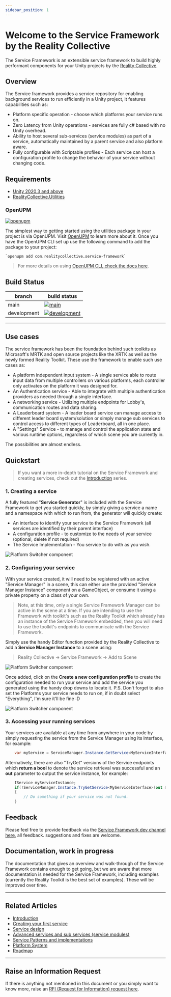 ```yaml
---
sidebar_position: 1
---
```


# Welcome to the Service Framework by the Reality Collective

The Service Framework is an extensible service framework to build highly performant components for your Unity projects by the [Reality Collective](https://realityCollective.io).

## Overview

The Service framework provides a service repository for enabling background services to run efficiently in a Unity project, it features capabilities such as:

* Platform specific operation - choose which platforms your service runs on.
* Zero Latency from Unity operations - services are fully c# based with no Unity overhead.
* Ability to host several sub-services (service modules) as part of a service, automatically maintained by a parent service and also platform aware.
* Fully configurable with Scriptable profiles - Each service can host a configuration profile to change the behavior of your service without changing code.

## Requirements

- [Unity 2020.3 and above](https://unity.com/)
- [RealityCollective.Utilities](https://github.com/realitycollective/com.realitycollective.utilities)

### OpenUPM

[![openupm](https://img.shields.io/npm/v/com.realitycollective.service-framework?label=openupm&registry_uri=https://package.openupm.com)](https://openupm.com/packages/com.realitycollective.service-framework/)

The simplest way to getting started using the utilities package in your project is via OpenUPM. Visit [OpenUPM](https://openupm.com/docs/) to learn more about it. Once you have the OpenUPM CLI set up use the following command to add the package to your project:

```text
`openupm add com.realitycollective.service-framework`
```

> For more details on using [OpenUPM CLI, check the docs here](https://github.com/openupm/openupm-cli#installation).

## Build Status

| branch | build status |
| --- | --- |
| main | [![main](https://github.com/realitycollective/com.realitycollective.service-framework/actions/workflows/buildupmpackages.yml/badge.svg?branch=main)](https://github.com/realitycollective/com.realitycollective.service-framework/actions/workflows/buildupmpackages.yml) |
| development | [![development](https://github.com/realitycollective/com.realitycollective.service-framework/actions/workflows/buildupmpackages.yml/badge.svg?branch=development)](https://github.com/realitycollective/com.realitycollective.service-framework/actions/workflows/buildupmpackages.yml) |

---

## Use cases

The service framework has been the foundation behind such toolkits as Microsoft's MRTK and open source projects like the XRTK as well as the newly formed Reality Toolkit.  These use the framework to enable such use cases as:

* A platform independent input system - A single service able to route input data from multiple controllers on various platforms, each controller only activates on the platform it was designed for.
* An Authentication service - Able to integrate with multiple authentication providers as needed through a single interface.
* A networking service - Utilizing multiple endpoints for Lobby's, communication routes and data sharing.
* A Leaderboard system - A leader board service can manage access to different leader board system/solution or simply manage sub services to control access to different types of Leaderboard, all in one place.
* A "Settings" Service - to manage and control the application state and various runtime options, regardless of which scene you are currently in.

The possibilities are almost endless.

## Quickstart

> If you want a more in-depth tutorial on the Service Framework and creating services, check out the [Introduction](./basics/01_introduction.md) series.

### 1. Creating a service

A fully featured "**Service Generator**" is included with the Service Framework to get you started quickly, by simply giving a service a name and a namespace with which to run from, the generator will quickly create:

* An interface to identify your service to the Service Framework (all services are identified by their parent interface)
* A configuration profile - to customize to the needs of your service (optional, delete if not required)
* The Service Implementation - You service to do with as you wish.

![Platform Switcher component](basics/images/00_01_ServiceWizard.png)

### 2. Configuring your service

With your service created, it will need to be registered with an active "Service Manager" in a scene, this can either use the provided "Service Manager Instance" component on a GameObject, or consume it using a private property on a class of your own.

> Note, at this time, only a single Service Framework Manager can be active in the scene at a time.  If you are intending to use the Framework with toolkit's such as the Reality Toolkit which already has an instance of the Service Framework embedded, then you will need to use the toolkit's endpoints to communicate with the Service Framework.

Simply use the handy Editor function provided by the Reality Collective to add a **Service Manager Instance** to a scene using:

> Reality Collective -> Service Framework -> Add to Scene

![Platform Switcher component](basics/images/00_02_ServiceFramework_add_to_scene.png)

Once added, click on the **Create a new configuration profile** to create the configuration needed to run your service and add the service you generated using the handy drop downs to locate it.
P.S. Don't forget to also set the Platforms your service needs to run on, if in doubt select "Everything", I'm sure it'll be fine :D

![Platform Switcher component](basics/images/00_03_ServiceManagerConfiguration.png)

### 3. Accessing your running services

Your services are available at any time from anywhere in your code by simply requesting the service from the Service Manager using its interface, for example:

```csharp
    var myService = ServiceManager.Instance.GetService<MyServiceInterface>();
```

Alternatively, there are also "TryGet" versions of the Service endpoints which **return a bool** to denote the service retrieval was successful and an **out** parameter to output the service instance, for example:

```csharp
    IService myServiceInstance;
    if(!ServiceManager.Instance.TryGetService<MyServiceInterface>(out myServiceInstance))
    {
        // Do something if your service was not found.
    }
```

## Feedback

Please feel free to provide feedback via the [Service Framework dev channel here](https://github.com/realitycollective/com.realitycollective.service-framework/issues), all feedback. suggestions and fixes are welcome.

## Documentation, work in progress

The documentation that gives an overview and walk-through of the Service Framework contains enough to get going, but we are aware that more documentation is needed for the Service Framework, including examples (currently the Reality Toolkit is the best set of examples).  These will be improved over time.

---

## Related Articles

* [Introduction](./basics/01_introduction.md)
* [Creating your first service](./basics/02_getting_started.md)
* [Service design](./basics/03_service_design.md)
* [Advanced services and sub services (service modules)](./basics/04_advanced_services.md)
* [Service Patterns and implementations](./basics/05_service_patterns.md)
* [Platform System](./basics/06_platform_system.md)
* [Roadmap](./basics/07_roadmap.md)

---

## Raise an Information Request

If there is anything not mentioned in this document or you simply want to know more, raise an [RFI (Request for Information) request here](https://github.com/realitycollective/realitytoolkit.dev/issues/new?assignees=&labels=question&template=request_for_information.md&title=).